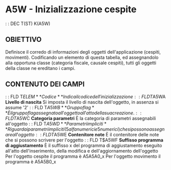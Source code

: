 # A5W - Inizializzazione cespite
 :  : DEC T(ST) K(A5W)
## OBIETTIVO
Definisce il corredo di informazioni degli oggetti dell'applicazione (cespiti, movimenti).
Codificando un elemento di questa tabella, ed assegnandolo alla opportuna classe (categoria fiscale, causale cespiti), tutti gli oggetti della classe ne ereditano i campi.
## CONTENUTO DEI CAMPI
 :  : FLD T$ELEM **Codice**
Indica il codice dell'inizializzazione
 :  : FLD T$A5WA **Livello di nascita**
Si imposta il livello di nascita dell'oggetto, in assenza si assume '2'
 :  : FLD T$A5WB **Gruppo flag**
È il gruppo flag assegnato all'oggetto all'atto della sua creazione.
 :  : FLD T$A5WC **Categoria parametri**
È la categoria di parametri assegnabili all'oggetto
 :  : FLD T$A5WD **Parametri impliciti**
Riguarda i parametri impliciti (5 alfanumerici e 5 numerici) che si possono assegnare all'oggetto
 :  : FLD T$A5WE **Contenitore note**
È il contenitore delle note che si possono scrivere per l'oggetto
 :  : FLD T$A5WF **Suffisso programma di aggiustamento**
È il suffisso x del programma di aggiustamento eseguito all'atto dell'inserimento, della modifica e dell'aggiornamento dell'oggetto
Per l'oggetto cespite il programma è A5A5A0_x
Per l'oggetto movimento il programma è A5A5B0_x
